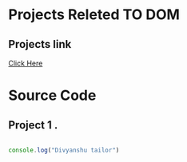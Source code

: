 # Projects Releted TO DOM

## Projects link
[Click Here](https://stackblitz.com/edit/dom-project-chaiaurcode-4mjvuc?file=index.html)

# Source Code

## Project 1 .

```javascript

console.log("Divyanshu tailor")



```
